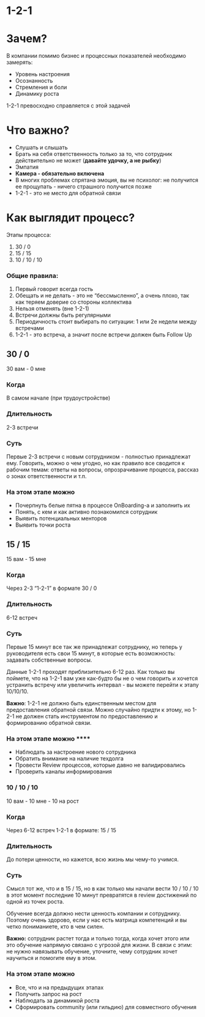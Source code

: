 # 1-2-1

# Зачем?

В компании помимо бизнес и процессных показателей необходимо замерять:

- Уровень настроения
- Осознанность
- Стремления и боли
- Динамику роста

1-2-1 превосходно справляется с этой задачей

# Что важно?

- Слушать и слышать
- Брать на себя ответственность только за то, что сотрудник действительно не может (**давайте удочку, а не рыбку**)
- Эмпатия
- **Камера - обязательно включена**
- В многих проблемах спрятана эмоция, вы не психолог: не получится ее прощупать - ничего страшного получится позже
- 1-2-1 - это не место для обратной связи

# Как выглядит процесс?

Этапы процесса: 

1. 30 / 0 
2. 15 / 15
3. 10 / 10 / 10

### Общие правила:

1. Первый говорит всегда гость
2. Обещать и не делать - это не “бессмысленно”, а очень плохо, так как теряем доверие со стороны коллектива
3. Нельзя отменять (вне 1-2-1) 
4. Встречи должны быть регулярными 
5. Периодичность стоит выбирать по ситуации: 1 или 2е недели между встречами
6. 1-2-1 - это встреча, а значит после встречи должен быть Follow Up

## 30 / 0

30 вам - 0 мне

### **Когда**

В самом начале (при трудоустройстве)

### Длительность

2-3 встречи

### Суть

Первые 2-3 встречи с новым сотрудником - полностью принадлежат ему. Говорить, можно о чем угодно, но как правило все сводится к рабочим темам: ответы на вопросы, опрозрачивание процесса, рассказ о зонах ответственности и т.п. 

### На этом этапе можно

- Почерпнуть белые пятна в процессе OnBoarding-а и заполнить их
- Понять, с кем и как активно познакомился сотрудник
- Выявить потенциальных менторов
- Выявить точки роста

## 15 / 15

15 вам - 15 мне

### **Когда**

Через 2-3 “1-2-1” в формате 30 / 0 

### Длительность

6-12 встреч 

### Суть

Первые 15 минут все так же принадлежат сотруднику, но теперь у руководителя есть свои 15 минут, в которые есть возможность: задавать собственные вопросы. 

Данные 1-2-1 проходят приблизительно 6-12 раз. Как только вы поймете, что на 1-2-1 вам уже как-будто бы не о чем говорить и хочется устранить встречу или увеличить интервал - вы можете перейти к этапу 10/10/10. 

**Важно**: 1-2-1 не должно быть единственным местом для предоставления обратной связи. Можно случайно придти к этому, но 1-2-1 не должен стать инструментом по предоставлению и формированию обратной связи. 

### На этом этапе можно ****

- Наблюдать за настроение нового сотрудника
- Обратить внимание на наличие техдолга
- Провести Review процессов, которые давно не валидировались
- Проверить каналы информирования

### 10 / 10 / 10

10 вам - 10 мне - 10 на рост

### **Когда**

Через 6-12 встреч 1-2-1 в формате: 15 / 15

### Длительность

До потери ценности, но кажется, всю жизнь мы чему-то учимся.

### Суть

Смысл тот же, что и в 15 / 15, но в как только мы начали вести 10 / 10 / 10 в этот момент последние 10 минут превратятся в review достижений по одной из точек роста. 

Обучение всегда должно нести ценность компании и сотруднику. Поэтому очень здорово, если у нас есть матрица компетенций и вы четко пониманиете, кто в чем силен.

**Важно:** сотрудник растет тогда и только тогда, когда хочет этого или это обучение напрямую связано с угрозой для жизни. В связи с этим: не нужно навязывать обучение, уточните, чему сотрудник хочет научиться и помогите ему в этом.

### На этом этапе можно

- Все, что и на предыдущих этапах
- Получить запрос на рост
- Наблюдать за динамикой роста
- Сформировать community (или гильдию) для совместного обучения